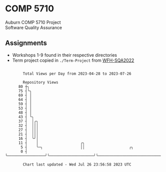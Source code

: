 # COMP 5710
Auburn COMP 5710 Project  
Software Quality Assurance

## Assignments
- Workshops 1-9 found in their respective directories
- Term project copied in `./Term-Project` from [WFH-SQA2022](https://github.com/wumphlett/WFH-SQA2022-AUBURN)

```

        Total Views per Day from 2023-04-28 to 2023-07-26

        Repository Views
      80 ┼╮
      75 ┤╰╮
      69 ┤ │
      64 ┤ │
      59 ┤ │
      53 ┤ │
      48 ┤ │
      43 ┤ ╰╮
      37 ┤  │╭╮
      32 ┤  │││
      27 ┤  │││
      21 ┤  │││
      16 ┤  ╰╯│
      11 ┤    │                   ╭╮
       5 ┤    ╰─╮                 ││                    ╭╮
       0 ┤      ╰─────────────────╯╰────────────────────╯╰─────────────────────────────────────────

        Chart last updated - Wed Jul 26 23:56:58 2023 UTC
        
```
